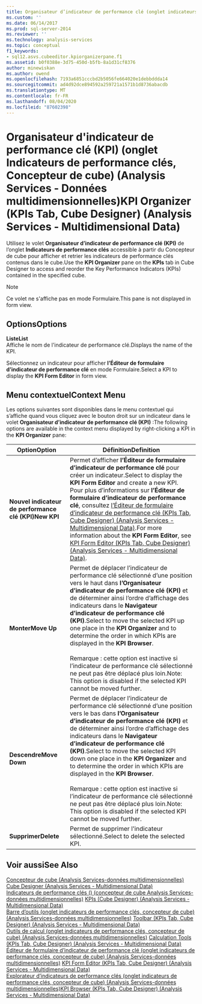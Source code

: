 ```yaml
---
title: Organisateur d’indicateur de performance clé (onglet indicateurs de performance clés, concepteur de cube) (Analysis Services-données multidimensionnelles) | Microsoft Docs
ms.custom: ''
ms.date: 06/14/2017
ms.prod: sql-server-2014
ms.reviewer: ''
ms.technology: analysis-services
ms.topic: conceptual
f1_keywords:
- sql12.asvs.cubeeditor.kpiorganizerpane.f1
ms.assetid: b0f0388e-3d75-450d-b5fb-8a1d31cf8376
author: minewiskan
ms.author: owend
ms.openlocfilehash: 7193a6851cccbd2b5056fe664020e1debbddda14
ms.sourcegitcommit: ad4d92dce894592a259721a1571b1d8736abacdb
ms.translationtype: MT
ms.contentlocale: fr-FR
ms.lasthandoff: 08/04/2020
ms.locfileid: "87602398"
---
```

# <a name="kpi-organizer-kpis-tab-cube-designer-analysis-services---multidimensional-data"></a><span data-ttu-id="b88f2-102">Organisateur d'indicateur de performance clé (KPI) (onglet Indicateurs de performance clés, Concepteur de cube) (Analysis Services - Données multidimensionnelles)</span><span class="sxs-lookup"><span data-stu-id="b88f2-102">KPI Organizer (KPIs Tab, Cube Designer) (Analysis Services - Multidimensional Data)</span></span>
  <span data-ttu-id="b88f2-103">Utilisez le volet **Organisateur d’indicateur de performance clé (KPI)** de l’onglet **Indicateurs de performance clés** accessible à partir du Concepteur de cube pour afficher et retrier les indicateurs de performance clés contenus dans le cube.</span><span class="sxs-lookup"><span data-stu-id="b88f2-103">Use the **KPI Organizer** pane on the **KPIs** tab in Cube Designer to access and reorder the Key Performance Indicators (KPIs) contained in the specified cube.</span></span>  
  
> [!NOTE]  
>  <span data-ttu-id="b88f2-104">Ce volet ne s'affiche pas en mode Formulaire.</span><span class="sxs-lookup"><span data-stu-id="b88f2-104">This pane is not displayed in form view.</span></span>  
  
## <a name="options"></a><span data-ttu-id="b88f2-105">Options</span><span class="sxs-lookup"><span data-stu-id="b88f2-105">Options</span></span>  
 <span data-ttu-id="b88f2-106">**Liste**</span><span class="sxs-lookup"><span data-stu-id="b88f2-106">**List**</span></span>  
 <span data-ttu-id="b88f2-107">Affiche le nom de l'indicateur de performance clé.</span><span class="sxs-lookup"><span data-stu-id="b88f2-107">Displays the name of the KPI.</span></span>  
  
 <span data-ttu-id="b88f2-108">Sélectionnez un indicateur pour afficher **l’Éditeur de formulaire d’indicateur de performance clé** en mode Formulaire.</span><span class="sxs-lookup"><span data-stu-id="b88f2-108">Select a KPI to display the **KPI Form Editor** in form view.</span></span>  
  
## <a name="context-menu"></a><span data-ttu-id="b88f2-109">Menu contextuel</span><span class="sxs-lookup"><span data-stu-id="b88f2-109">Context Menu</span></span>  
 <span data-ttu-id="b88f2-110">Les options suivantes sont disponibles dans le menu contextuel qui s’affiche quand vous cliquez avec le bouton droit sur un indicateur dans le volet **Organisateur d’indicateur de performance clé (KPI)** :</span><span class="sxs-lookup"><span data-stu-id="b88f2-110">The following options are available in the context menu displayed by right-clicking a KPI in the **KPI Organizer** pane:</span></span>  
  
|<span data-ttu-id="b88f2-111">Option</span><span class="sxs-lookup"><span data-stu-id="b88f2-111">Option</span></span>|<span data-ttu-id="b88f2-112">Définition</span><span class="sxs-lookup"><span data-stu-id="b88f2-112">Definition</span></span>|  
|------------|----------------|  
|<span data-ttu-id="b88f2-113">**Nouvel indicateur de performance clé (KPI)**</span><span class="sxs-lookup"><span data-stu-id="b88f2-113">**New KPI**</span></span>|<span data-ttu-id="b88f2-114">Permet d’afficher **l’Éditeur de formulaire d’indicateur de performance clé** pour créer un indicateur.</span><span class="sxs-lookup"><span data-stu-id="b88f2-114">Select to display the **KPI Form Editor** and create a new KPI.</span></span> <span data-ttu-id="b88f2-115">Pour plus d’informations sur **l’Éditeur de formulaire d’indicateur de performance clé**, consultez [l’Éditeur de formulaire d’indicateur de performance clé &#40;KPIs Tab, Cube Designer&#41; &#40;Analysis Services - Multidimensional Data&#41;](kpi-form-editor-kpis-tab-cube-designer-analysis-services-multidimensional-data.md).</span><span class="sxs-lookup"><span data-stu-id="b88f2-115">For more information about the **KPI Form Editor**, see [KPI Form Editor &#40;KPIs Tab, Cube Designer&#41; &#40;Analysis Services - Multidimensional Data&#41;](kpi-form-editor-kpis-tab-cube-designer-analysis-services-multidimensional-data.md).</span></span>|  
|<span data-ttu-id="b88f2-116">**Monter**</span><span class="sxs-lookup"><span data-stu-id="b88f2-116">**Move Up**</span></span>|<span data-ttu-id="b88f2-117">Permet de déplacer l’indicateur de performance clé sélectionné d’une position vers le haut dans **l’Organisateur d’indicateur de performance clé (KPI)** et de déterminer ainsi l’ordre d’affichage des indicateurs dans le **Navigateur d’indicateur de performance clé (KPI)**.</span><span class="sxs-lookup"><span data-stu-id="b88f2-117">Select to move the selected KPI up one place in the **KPI Organizer** and to determine the order in which KPIs are displayed in the **KPI Browser**.</span></span><br /><br /> <span data-ttu-id="b88f2-118">Remarque : cette option est inactive si l’indicateur de performance clé sélectionné ne peut pas être déplacé plus loin.</span><span class="sxs-lookup"><span data-stu-id="b88f2-118">Note: This option is disabled if the selected KPI cannot be moved further.</span></span>|  
|<span data-ttu-id="b88f2-119">**Descendre**</span><span class="sxs-lookup"><span data-stu-id="b88f2-119">**Move Down**</span></span>|<span data-ttu-id="b88f2-120">Permet de déplacer l’indicateur de performance clé sélectionné d’une position vers le bas dans **l’Organisateur d’indicateur de performance clé (KPI)** et de déterminer ainsi l’ordre d’affichage des indicateurs dans le **Navigateur d’indicateur de performance clé (KPI)**.</span><span class="sxs-lookup"><span data-stu-id="b88f2-120">Select to move the selected KPI down one place in the **KPI Organizer** and to determine the order in which KPIs are displayed in the **KPI Browser**.</span></span><br /><br /> <span data-ttu-id="b88f2-121">Remarque : cette option est inactive si l’indicateur de performance clé sélectionné ne peut pas être déplacé plus loin.</span><span class="sxs-lookup"><span data-stu-id="b88f2-121">Note: This option is disabled if the selected KPI cannot be moved further.</span></span>|  
|<span data-ttu-id="b88f2-122">**Supprimer**</span><span class="sxs-lookup"><span data-stu-id="b88f2-122">**Delete**</span></span>|<span data-ttu-id="b88f2-123">Permet de supprimer l'indicateur sélectionné.</span><span class="sxs-lookup"><span data-stu-id="b88f2-123">Select to delete the selected KPI.</span></span>|  
  
## <a name="see-also"></a><span data-ttu-id="b88f2-124">Voir aussi</span><span class="sxs-lookup"><span data-stu-id="b88f2-124">See Also</span></span>  
 <span data-ttu-id="b88f2-125">[Concepteur de cube &#40;Analysis Services-données multidimensionnelles&#41;](cube-designer-analysis-services-multidimensional-data.md) </span><span class="sxs-lookup"><span data-stu-id="b88f2-125">[Cube Designer &#40;Analysis Services - Multidimensional Data&#41;](cube-designer-analysis-services-multidimensional-data.md) </span></span>  
 <span data-ttu-id="b88f2-126">[Indicateurs de performance clés &#40;&#41; &#40;concepteur de cube Analysis Services-données multidimensionnelles&#41;](kpis-cube-designer-analysis-services-multidimensional-data.md) </span><span class="sxs-lookup"><span data-stu-id="b88f2-126">[KPIs &#40;Cube Designer&#41; &#40;Analysis Services - Multidimensional Data&#41;](kpis-cube-designer-analysis-services-multidimensional-data.md) </span></span>  
 <span data-ttu-id="b88f2-127">[Barre d’outils &#40;onglet indicateurs de performance clés, concepteur de cube&#41; &#40;Analysis Services-données multidimensionnelles&#41;](toolbar-kpis-tab-cube-designer-analysis-services-multidimensional-data.md) </span><span class="sxs-lookup"><span data-stu-id="b88f2-127">[Toolbar &#40;KPIs Tab, Cube Designer&#41; &#40;Analysis Services - Multidimensional Data&#41;](toolbar-kpis-tab-cube-designer-analysis-services-multidimensional-data.md) </span></span>  
 <span data-ttu-id="b88f2-128">[Outils de calcul &#40;onglet indicateurs de performance clés, concepteur de cube&#41; &#40;Analysis Services-données multidimensionnelles&#41;](calculation-tools-kpis-cube-designer-analysis-services-multidimensional-data.md) </span><span class="sxs-lookup"><span data-stu-id="b88f2-128">[Calculation Tools &#40;KPIs Tab, Cube Designer&#41; &#40;Analysis Services - Multidimensional Data&#41;](calculation-tools-kpis-cube-designer-analysis-services-multidimensional-data.md) </span></span>  
 <span data-ttu-id="b88f2-129">[Éditeur de formulaire d’indicateur de performance clé &#40;onglet indicateurs de performance clés, concepteur de cube&#41; &#40;Analysis Services-données multidimensionnelles&#41;](kpi-form-editor-kpis-tab-cube-designer-analysis-services-multidimensional-data.md) </span><span class="sxs-lookup"><span data-stu-id="b88f2-129">[KPI Form Editor &#40;KPIs Tab, Cube Designer&#41; &#40;Analysis Services - Multidimensional Data&#41;](kpi-form-editor-kpis-tab-cube-designer-analysis-services-multidimensional-data.md) </span></span>  
 [<span data-ttu-id="b88f2-130">Explorateur d’indicateurs de performance clés &#40;onglet indicateurs de performance clés, concepteur de cube&#41; &#40;Analysis Services-données multidimensionnelles&#41;</span><span class="sxs-lookup"><span data-stu-id="b88f2-130">KPI Browser &#40;KPIs Tab, Cube Designer&#41; &#40;Analysis Services - Multidimensional Data&#41;</span></span>](kpi-browser-kpis-tab-cube-designer-analysis-services-multidimensional-data.md)  
  
  
